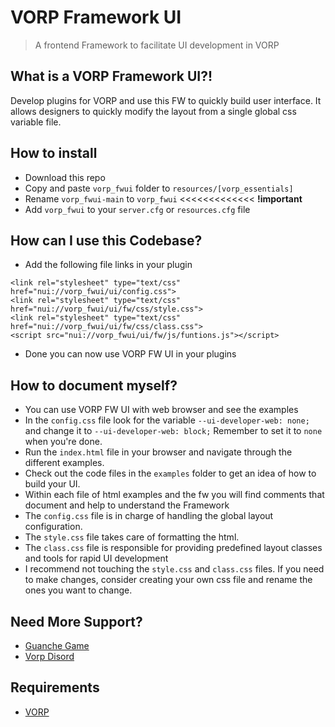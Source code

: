 # VORP Framework UI
> A frontend Framework to facilitate UI development in VORP

## What is a VORP Framework UI?!
Develop plugins for VORP and use this FW to quickly build user interface. It allows designers to quickly modify the layout from a single global css variable file.

## How to install 
* Download this repo
* Copy and paste `vorp_fwui` folder to `resources/[vorp_essentials]`
* Rename `vorp_fwui-main` to `vorp_fwui` <<<<<<<<<<<<< **!important**
* Add `vorp_fwui` to your `server.cfg` or `resources.cfg` file

## How can I use this Codebase?
* Add the following file links in your plugin
```
<link rel="stylesheet" type="text/css" href="nui://vorp_fwui/ui/config.css">
<link rel="stylesheet" type="text/css" href="nui://vorp_fwui/ui/fw/css/style.css">
<link rel="stylesheet" type="text/css" href="nui://vorp_fwui/ui/fw/css/class.css">
<script src="nui://vorp_fwui/ui/fw/js/funtions.js"></script>
```
* Done you can now use VORP FW UI in your plugins

## How to document myself?
* You can use VORP FW UI with web browser and see the examples
* In the `config.css` file look for the variable `--ui-developer-web: none; ` and change it to `--ui-developer-web: block;` Remember to set it to `none` when you're done.
* Run the `index.html` file in your browser and navigate through the different examples.
* Check out the code files in the `examples` folder to get an idea of how to build your UI.
* Within each file of html examples and the fw you will find comments that document and help to understand the Framework
* The `config.css` file is in charge of handling the global layout configuration.
* The `style.css` file takes care of formatting the html.
* The `class.css` file is responsible for providing predefined layout classes and tools for rapid UI development
* I recommend not touching the `style.css` and `class.css` files. If you need to make changes, consider creating your own css file and rename the ones you want to change.

## Need More Support? 
- [Guanche Game](https://discord.gg/fjAfmVgf5B)
- [Vorp Disord](https://discord.gg/DHGVAbCj7N)

## Requirements
- [VORP](https://github.com/VORPCORE/)
